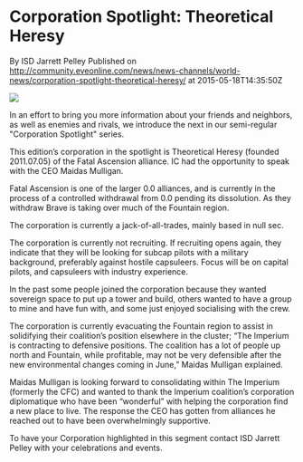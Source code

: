# Corporation Spotlight: Theoretical Heresy
By  ISD Jarrett Pelley
Published on http://community.eveonline.com/news/news-channels/world-news/corporation-spotlight-theoretical-heresy/ at 2015-05-18T14:35:50Z

![](http://web.ccpgamescdn.com/newssystem/media/67241/1/IC.png)

In an effort to bring you more information about your friends and neighbors, as well as enemies and rivals, we introduce the next in our semi-regular "Corporation Spotlight" series.

This edition’s corporation in the spotlight is Theoretical Heresy (founded 2011.07.05) of the Fatal Ascension alliance. IC had the opportunity to speak with the CEO Maidas Mulligan.

Fatal Ascension is one of the larger 0.0 alliances, and is currently in the process of a controlled withdrawal from 0.0 pending its dissolution. As they withdraw Brave is taking over much of the Fountain region.

The corporation is currently a jack-of-all-trades, mainly based in null sec.

The corporation is currently not recruiting. If recruiting opens again, they indicate that they will be looking for subcap pilots with a military background, preferably against hostile capsuleers. Focus will be on capital pilots, and capsuleers with industry experience.

In the past some people joined the corporation because they wanted sovereign space to put up a tower and build, others wanted to have a group to mine and have fun with, and some just enjoyed socialising with the crew.

The corporation is currently evacuating the Fountain region to assist in solidifying their coalition’s position elsewhere in the cluster; “The Imperium is contracting to defensive positions. The coalition has a lot of people up north and Fountain, while profitable, may not be very defensible after the new environmental changes coming in June,” Maidas Mulligan explained.

Maidas Mulligan is looking forward to consolidating within The Imperium (formerly the CFC) and wanted to thank the Imperium coalition’s corporation diplomatique who have been “wonderful” with helping the corporation find a new place to live. The response the CEO has gotten from alliances he reached out to have been overwhelmingly supportive.

To have your Corporation highlighted in this segment contact ISD Jarrett Pelley with your celebrations and events.

